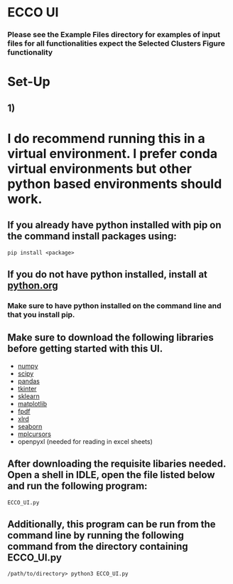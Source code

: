 # ECCO UI
### Please see the Example Files directory for examples of input files for all functionalities expect the Selected Clusters Figure functionality


# Set-Up

## 1) 
# I do recommend running this in a virtual environment. I prefer conda virtual environments but other python based environments should work. 
## If you already have python installed with pip on the command install packages using:
`pip install <package>`

## If you do not have python installed, install at [python.org](https://www.python.org/)
### Make sure to have python installed on the command line and that you install pip.

## Make sure to download the following libraries before getting started with this UI.
- [numpy](https://numpy.org/)  
- [scipy](https://www.scipy.org/)
- [pandas](https://pandas.pydata.org/)
- [tkinter](https://docs.python.org/3/library/tkinter.html)
- [sklearn](https://scikit-learn.org/stable/index.html)
- [matplotlib](https://matplotlib.org/3.2.1/index.html)
- [fpdf](https://pyfpdf.readthedocs.io/en/latest/#:~:text=%20FPDF%20for%20Python%20%201%20Main%20features.,priority%20technical%20support%2C%20you%20can%20contact...%20More%20)
- [xlrd](https://pypi.org/project/xlrd/)
- [seaborn](https://seaborn.pydata.org/index.html)
- [mplcursors](https://pypi.org/project/mplcursors/)
- openpyxl (needed for reading in excel sheets)


## After downloading the requisite libaries needed. Open a shell in IDLE, open the file listed below and run the following program:

`ECCO_UI.py`

## Additionally, this program can be run from the command line by running the following command from the directory containing ECCO_UI.py

`/path/to/directory> python3 ECCO_UI.py`
 
